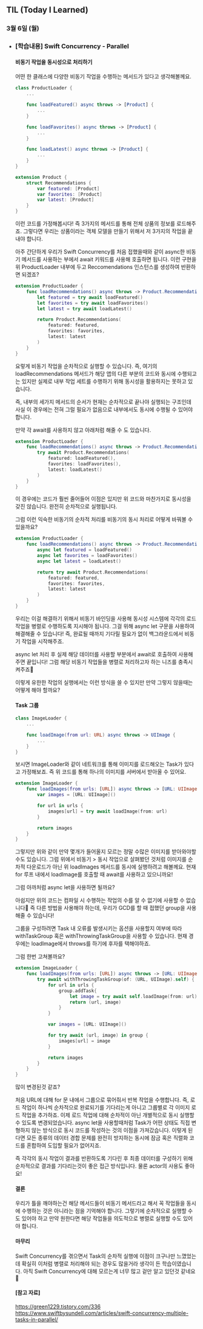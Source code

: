 ## TIL (Today I Learned)

### 3월 6일 (월)    

- ### [학습내용] Swift Concurrency - Parallel
    #### 비동기 작업을 동시성으로 처리하기

    어떤 한 클래스에 다양한 비동기 작업을 수행하는 메서드가 있다고 생각해볼께요.
    ```swift
    class ProductLoader {
        ...

        func loadFeatured() async throws -> [Product] {
            ...
        }

        func loadFavorites() async throws -> [Product] {
            ...
        }

        func loadLatest() async throws -> [Product] {
            ...
        }
    }

    extension Product {
        struct Recommendations {
            var featured: [Product]
            var favorites: [Product]
            var latest: [Product]
        }
    }
    ```
    이런 코드를 가정해봅시다!
    즉 3가지의 메서드를 통해 전체 상품의 정보를 로드해주죠.
    그렇다면 우리는 상품이라는 객체 모델을 만들기 위해서 저 3가지의 작업을 끝내야 합니다.

    아주 간단하게 우리가 Swift Concurrency를 처음 접했을때와 같이 async한 비동기 메서드를 사용하는 부에서 await 키워드를 사용해 호출하면 됩니다.
    이런 구현을 위 ProductLoader 내부에 두고 Reccomendations 인스턴스를 생성하여 반환하면 되겠죠?
    ```swift
    extension ProductLoader {
        func loadRecommendations() async throws -> Product.Recommendations {
            let featured = try await loadFeatured()
            let favorites = try await loadFavorites()
            let latest = try await loadLatest()

            return Product.Recommendations(
                featured: featured,
                favorites: favorites,
                latest: latest
            )
        }
    }
    ```
    요렇게 비동기 작업을 순차적으로 실행할 수 있습니다.
    즉, 여기의 loadRecommendations 메서드가 해당 앱의 다른 부분의 코드와 동시에 수행되고는 있지만 실제로 내부 작업 세트를 수행하기 위해 동시성을 활용하지는 못하고 있습니다.

    즉, 내부의 세가지 메서드의 순서가 현재는 순차적으로 끝나야 실행되는 구조인데 사실 이 경우에는 전혀 그럴 필요가 없음으로 내부에서도 동시에 수행될 수 있어야 합니다.

    만약 각 await를 사용하지 않고 아래처럼 해줄 수 도 있습니다.
    ```swift
    extension ProductLoader {
        func loadRecommendations() async throws -> Product.Recommendations {
            try await Product.Recommendations(
                featured: loadFeatured(),
                favorites: loadFavorites(),
                latest: loadLatest()
            )
        }
    }
    ```
    이 경우에는 코드가 훨씬 줄어들어 이점은 있지만 위 코드와 마찬가지로 동시성을 갖진 않습니다.
    완전히 순차적으로 실행됩니다.

    그럼 이런 익숙한 비동기의 순차적 처리를 비동기의 동시 처리로 어떻게 바꿔볼 수 있을까요?
    ```swift
    extension ProductLoader {
        func loadRecommendations() async throws -> Product.Recommendations {
            async let featured = loadFeatured()
            async let favorites = loadFavorites()
            async let latest = loadLatest()

            return try await Product.Recommendations(
                featured: featured,
                favorites: favorites,
                latest: latest
            )
        }
    }
    ```
    우리는 이걸 해결하기 위해서 비동기 바인딩을 사용해 동시성 시스템에 각각의 로드 작업을 병렬로 수행하도록 지시해야 됩니다.
    그걸 위해 async let 구문을 사용하여 해결해줄 수 있습니다!
    즉, 완료될 때까지 기다릴 필요가 없이 백그라운드에서 비동기 작업을 시작해주죠.

    async let 처리 후 실제 해당 데이터를 사용할 부분에서 await로 호출하여 사용해주면 끝입니다!
    그럼 해당 비동기 작업들을 병렬로 처리하고자 하는 니즈를 충족시켜주죠🙌

    이렇게 유한한 작업의 실행에서는 이런 방식을 쓸 수 있지만 만약 그렇지 않을때는 어떻게 해야 할까요?

    #### Task 그룹
    ```swift
    class ImageLoader {
        ...

        func loadImage(from url: URL) async throws -> UIImage {
            ...
        }
    }
    ```
    보시면 ImageLoader와 같이 네트워크를 통해 이미지를 로드해오는 Task가 있다고 가정해보죠.
    즉 위 코드를 통해 하나의 이미지를 서버에서 받아올 수 있어요.
    ```swift
    extension ImageLoader {
        func loadImages(from urls: [URL]) async throws -> [URL: UIImage] {
            var images = [URL: UIImage]()

            for url in urls {
                images[url] = try await loadImage(from: url)
            }

            return images
        }
    }
    ```
    그렇지만 위와 같이 만약 몇개가 들어올지 모르는 정말 수많은 이미지를 받아와야할 수도 있습니다.
    그럼 위에서 비동기 > 동시 작업으로 살펴봤던 것처럼 이미지를 순차적 다운로드가 아닌 위 loadImages 메서드를 동시에 실행하려고 해볼께요.
    현재 for 루프 내에서 loadImage를 호출할 때 await를 사용하고 있으니까요!

    그럼 아까처럼 async let을 사용하면 될까요?

    아쉽지만 위의 코드는 컴파일 시 수행하는 작업의 수를 알 수 없기에 사용할 수 없습니다🥲
    즉 다른 방법을 사용해야 하는데, 우리가 GCD를 할 때 접했던 group을 사용해줄 수 있습니다!

    그룹을 구성하려면 Task 내 오류를 발생시키는 옵션을 사용할지 여부에 따라 withTaskGroup 혹은 withThrowingTaskGroup을 사용할 수 있습니다.
    현재 경우에는 loadImage에서 throws를 하기에 후자를 택해야하죠.

    그럼 한번 고쳐볼까요?
    ```swift
    extension ImageLoader {
        func loadImages(from urls: [URL]) async throws -> [URL: UIImage] {
            try await withThrowingTaskGroup(of: (URL, UIImage).self) { group in
                for url in urls {
                    group.addTask{
                        let image = try await self.loadImage(from: url)
                        return (url, image)
                    } 
                }

                var images = [URL: UIImage]()

                for try await (url, image) in group {
                    images[url] = image
                }

                return images
            }
        }
    }
    ```
    많이 변경된것 같죠?

    처음 URL에 대해 for 문 내에서 그룹으로 묶어줘서 반복 작업을 수행합니다.
    즉, 로드 작업이 하나씩 순차적으로 완료되기를 기다리는게 아니고 그룹별로 각 이미지 로드 작업을 추가하죠.
    이제 로드 작업에 대해 순차적이 아닌 개별적으로 동시 실행할 수 있도록 변경되었습니다.
    async let을 사용할때처럼 Task가 어떤 상태도 직접 변형하지 않는 방식으로 동시 코드를 작성하는 것의 이점을 가져갔습니다.
    이렇게 된다면 모든 종류의 데이터 경합 문제를 완전히 방지하는 동시에 잠금 혹은 직렬화 코드를 혼합하여 도입할 필요가 없어지죠.

    즉 각각의 동시 작업이 결과를 반환하도록 기다린 후 최종 데이터를 구성하기 위해 순차적으로 결과를 기다리는것이 좋은 접근 방식입니다.
    물론 actor의 사용도 좋아요!

    #### 결론

    우리가 틀을 깨야하는건 해당 메서드들이 비동기 메서드라고 해서 꼭 작업들을 동시에 수행하는 것은 아니라는 점을 기억해야 합니다.
    그렇기에 순차적으로 실행할 수도 있어야 하고 만약 원한다면 해당 작업들을 의도적으로 병렬로 실행할 수도 있어야 합니다.

    #### 마무리

    Swift Concurrency를 겪으면서 Task의 순차적 실행에 이점이 크구나만 느꼈었는데 확실히 이처럼 병렬로 처리해야 되는 경우도 많을거라 생각이 든 학습이였습니다.
    아직 Swift Concurrency에 대해 모르는게 너무 많고 겉만 알고 있던것 같네요🤔

    #### [참고 자료]
    https://green1229.tistory.com/336   
    https://www.swiftbysundell.com/articles/swift-concurrency-multiple-tasks-in-parallel/